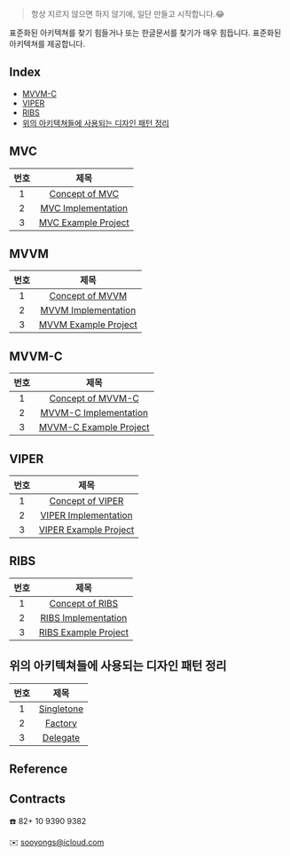 >  항상 지르지 않으면 하지 않기에, 일단 만들고 시작합니다.😂

표준화된 아키텍쳐를 찾기 힘들거나 또는 한글문서를 찾기가 매우 힘듭니다.
표준화된 아키텍쳐를 제공합니다.


## Index
- [MVVM-C]()
- [VIPER]()
- [RIBS]()
- [위의 아키텍쳐들에 사용되는 디자인 패턴 정리]()

## MVC
| 번호| 제목 |  
|:---:|:----:|
| 1 | [Concept of MVC]() |
| 2 | [MVC Implementation]() |
| 3 | [MVC Example Project]() |

## MVVM
| 번호| 제목 |  
|:---:|:----:|
| 1 | [Concept of MVVM]() |
| 2 | [MVVM Implementation]() |
| 3 | [MVVM Example Project]() |

## MVVM-C
| 번호| 제목 |  
|:---:|:----:|
| 1 | [Concept of MVVM-C]() |
| 2 | [MVVM-C Implementation]() |
| 3 | [MVVM-C Example Project]() |

## VIPER
| 번호| 제목 |  
|:---:|:----:|
| 1 | [Concept of VIPER]() |
| 2 | [VIPER Implementation]() |
| 3 | [VIPER Example Project]() |

## RIBS
| 번호| 제목 |  
|:---:|:----:|
| 1 | [Concept of RIBS]() |
| 2 | [RIBS Implementation]() |
| 3 | [RIBS Example Project]() |

## 위의 아키텍쳐들에 사용되는 디자인 패턴 정리
| 번호| 제목 |  
|:---:|:----:|
| 1 | [Singletone]() |
| 2 | [Factory]() |
| 3 | [Delegate]() |

## Reference


## Contracts

☎️ 82+ 10 9390 9382

✉️ sooyongs@icloud.com
